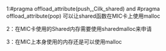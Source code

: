 1:#pragma offload_attribute(push,_Cilk_shared)  and #pragma offload_attribute(pop) 可以让shared函数在MIC卡上使用malloc

2：在MIC卡使用的Shared内存需要使用sharedmalloc来申请

3：在MIC上本身使用的内存还是可以使用malloc

